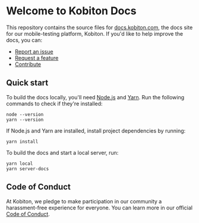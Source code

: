 # Welcome to Kobiton Docs

This repository contains the source files for [docs.kobiton.com](https://docs.kobiton.com/), the docs site for our mobile-testing platform, Kobiton. If you'd like to help improve the docs, you can:

- [Report an issue](https://github.com/kobiton/docs/issues/new?assignees=&labels=issue&projects=&template=report_an_issue.md&title=)
- [Request a feature](https://github.com/kobiton/docs/issues/new?assignees=&labels=enhancement&projects=&template=request_a_feature.md&title=)
- [Contribute](CONTRIBUTING.md)

## Quick start

To build the docs locally, you'll need [Node.js](https://nodejs.org/) and [Yarn](https://yarnpkg.com/). Run the following commands to check if they're installed:

```plaintext
node --version
yarn --version
```

If Node.js and Yarn are installed, install project dependencies by running:

```plaintext
yarn install
```

To build the docs and start a local server, run:

```plaintext
yarn local
yarn server-docs
```

## Code of Conduct

At Kobiton, we pledge to make participation in our community a harassment-free experience for everyone. You can learn more in our official [Code of Conduct](CODE_OF_CONDUCT.md).

